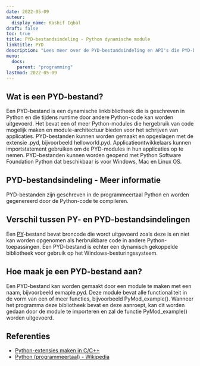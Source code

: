 ```yaml
---
date: 2022-05-09
auteur:
  display_name: Kashif Iqbal
draft: false
toc: true
title: PYD-bestandsindeling - Python dynamische module
linktitle: PYD
description: "Lees meer over de PYD-bestandsindeling en API's die PYD-bestanden kunnen maken en openen."
menu:
  docs:
    parent: "programming"
lastmod: 2022-05-09
---
```


## Wat is een PYD-bestand?

Een PYD-bestand is een dynamische linkbibliotheek die is geschreven in Python en die tijdens runtime door andere Python-code kan worden uitgevoerd. Het bevat een of meer Python-modules die hergebruik van code mogelijk maken en module-architectuur bieden voor het schrijven van applicaties. PYD-bestanden kunnen worden gemaakt en opgeslagen met de extensie .pyd, bijvoorbeeld helloworld.pyd. Applicatieontwikkelaars kunnen importstatement gebruiken om de PYD-modules in hun applicaties op te nemen. PYD-bestanden kunnen worden geopend met Python Software Foundation Python dat beschikbaar is voor Windows, Mac en Linux OS.

## PYD-bestandsindeling - Meer informatie

PYD-bestanden zijn geschreven in de programmeertaal Python en worden gegenereerd door de Python-code te compileren.

## Verschil tussen PY- en PYD-bestandsindelingen

Een [PY](/nl/programming/py/)-bestand bevat broncode die wordt uitgevoerd zoals deze is en niet kan worden opgenomen als herbruikbare code in andere Python-toepassingen. Een PYD-bestand is echter een dynamisch gekoppelde bibliotheek voor gebruik op het Windows-besturingssysteem.

## Hoe maak je een PYD-bestand aan?

Een PYD-bestand kan worden gemaakt door een module te maken met een naam, bijvoorbeeld exmaple.pyd. Deze module bevat alle functionaliteit in de vorm van een of meer functies, bijvoorbeeld PyMod_example(). Wanneer het programma deze bibliotheek bevat en deze aanroept, kan dit worden gedaan door de module te importeren en zal de functie PyMod_example() worden uitgevoerd.

## Referenties ##

* [Python-extensies maken in C/C++](https://sebsauvage.net/python/mingw.html)
* [Python (programmeertaal) - Wikipedia](https://en.wikipedia.org/wiki/Python_(programmeertaal))

